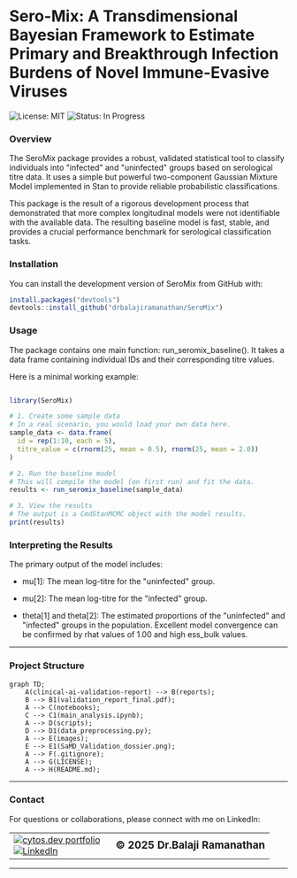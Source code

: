 # Sero-Mix: A Transdimensional Bayesian Framework to Estimate Primary and Breakthrough Infection Burdens of Novel Immune-Evasive Viruses

![License: MIT](https://img.shields.io/badge/License-MIT-yellow.svg)
![Status: In Progress](https://img.shields.io/badge/Status-In%20Progress-blue.svg)

### Overview
The SeroMix package provides a robust, validated statistical tool to classify individuals into "infected" and "uninfected" groups based on serological titre data. It uses a simple but powerful two-component Gaussian Mixture Model implemented in Stan to provide reliable probabilistic classifications.

This package is the result of a rigorous development process that demonstrated that more complex longitudinal models were not identifiable with the available data. The resulting baseline model is fast, stable, and provides a crucial performance benchmark for serological classification tasks.

### Installation
You can install the development version of SeroMix from GitHub with:

```R
install.packages("devtools")
devtools::install_github("drbalajiramanathan/SeroMix")
```

### Usage
The package contains one main function: run_seromix_baseline(). It takes a data frame containing individual IDs and their corresponding titre values.

Here is a minimal working example:

```R

library(SeroMix)

# 1. Create some sample data
# In a real scenario, you would load your own data here.
sample_data <- data.frame(
  id = rep(1:10, each = 5),
  titre_value = c(rnorm(25, mean = 0.5), rnorm(25, mean = 2.0))
)

# 2. Run the baseline model
# This will compile the model (on first run) and fit the data.
results <- run_seromix_baseline(sample_data)

# 3. View the results
# The output is a CmdStanMCMC object with the model results.
print(results)
```

### Interpreting the Results
The primary output of the model includes:

- mu[1]: The mean log-titre for the "uninfected" group.

- mu[2]: The mean log-titre for the "infected" group.

- theta[1] and theta[2]: The estimated proportions of the "uninfected" and "infected" groups in the population.
Excellent model convergence can be confirmed by rhat values of 1.00 and high ess_bulk values.
---

### Project Structure

```mermaid
graph TD;
    A(clinical-ai-validation-report) --> B(reports);
    B --> B1(validation_report_final.pdf);
    A --> C(notebooks);
    C --> C1(main_analysis.ipynb);
    A --> D(scripts);
    D --> D1(data_preprocessing.py);
    A --> E(images);
    E --> E1(SaMD_Validation_dossier.png);
    A --> F(.gitignore);
    A --> G(LICENSE);
    A --> H(README.md);
```
---

### Contact
For questions or collaborations, please connect with me on LinkedIn:

<table border="0" align="center">
<tr>
  <td valign="middle">
    <a href="https://cytos.dev" target="_blank">
      <img src="https://img.shields.io/badge/%3C%2F%3E-cytos.dev-63b6ec?style=for-the-badge" alt="cytos.dev portfolio">
    </a>
    <br>
    <a href="https://www.linkedin.com/in/drbalaji96/" target="_blank">
      <img src="https://img.shields.io/badge/LinkedIn-blue?style=for-the-badge&logo=linkedin" alt="LinkedIn">
    </a>
  </td>
  <td valign="middle" align="left" style="padding-left:20px;">
    <h3 style="margin: 0;">© 2025 Dr.Balaji Ramanathan</h3>
  </td>
</tr>
</table>

---
